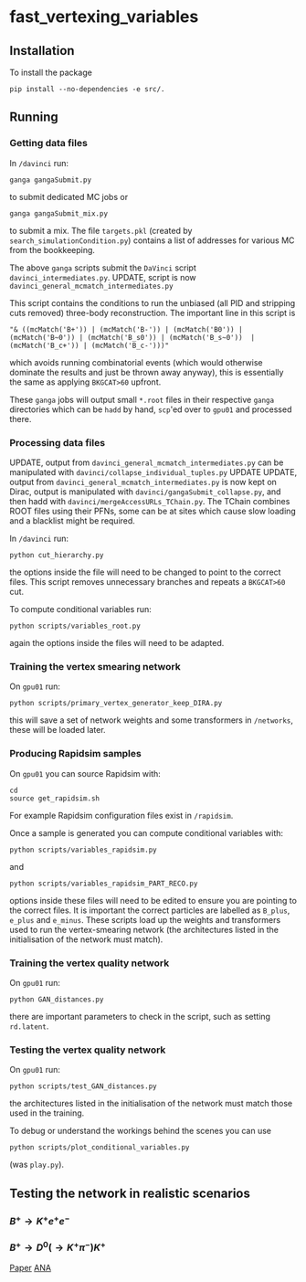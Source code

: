 # fast_vertexing_variables

## Installation

To install the package
```
pip install --no-dependencies -e src/.
```

## Running

### Getting data files

In `/davinci` run:
```
ganga gangaSubmit.py
```
to submit dedicated MC jobs or 
```
ganga gangaSubmit_mix.py
```
to submit a mix. The file `targets.pkl` (created by `search_simulationCondition.py`) contains a list of addresses for various MC from the bookkeeping.

The above `ganga` scripts submit the `DaVinci` script `davinci_intermediates.py`. UPDATE, script is now `davinci_general_mcmatch_intermediates.py`

This script contains the conditions to run the unbiased (all PID and stripping cuts removed) three-body reconstruction. The important line in this script is
```
"& ((mcMatch('B+')) | (mcMatch('B-')) | (mcMatch('B0')) | (mcMatch('B~0')) | (mcMatch('B_s0')) | (mcMatch('B_s~0'))  | (mcMatch('B_c+')) | (mcMatch('B_c-')))"
```
which avoids running combinatorial events (which would otherwise dominate the results and just be thrown away anyway), this is essentially the same as applying `BKGCAT>60` upfront.

These `ganga` jobs will output small `*.root` files in their respective `ganga` directories which can be `hadd` by hand, `scp`'ed over to `gpu01` and processed there. 

### Processing data files

UPDATE, output from `davinci_general_mcmatch_intermediates.py` can be manipulated with `davinci/collapse_individual_tuples.py`
UPDATE UPDATE, output from `davinci_general_mcmatch_intermediates.py` is now kept on Dirac, output is manipulated with `davinci/gangaSubmit_collapse.py`, and then hadd with `davinci/mergeAccessURLs_TChain.py`. The TChain combines ROOT files using their PFNs, some can be at sites which cause slow loading and a blacklist might be required.

In `/davinci` run:
```
python cut_hierarchy.py
```
the options inside the file will need to be changed to point to the correct files. This script removes unnecessary branches and repeats a `BKGCAT>60` cut.

To compute conditional variables run:
```
python scripts/variables_root.py
```
again the options inside the files will need to be adapted.

### Training the vertex smearing network

On `gpu01` run:
```
python scripts/primary_vertex_generator_keep_DIRA.py
```
this will save a set of network weights and some transformers in `/networks`, these will be loaded later.

### Producing Rapidsim samples

On `gpu01` you can source Rapidsim with:
```
cd
source get_rapidsim.sh
```
For example Rapidsim configuration files exist in `/rapidsim`.

Once a sample is generated you can compute conditional variables with:
```
python scripts/variables_rapidsim.py
```
and 
```
python scripts/variables_rapidsim_PART_RECO.py
```
options inside these files will need to be edited to ensure you are pointing to the correct files. It is important the correct particles are labelled as `B_plus`, `e_plus` and `e_minus`. These scripts load up the weights and transformers used to run the vertex-smearing network (the architectures listed in the initialisation of the network must match). 

### Training the vertex quality network

On `gpu01` run:
```
python GAN_distances.py
```
there are important parameters to check in the script, such as setting `rd.latent`. 


### Testing the vertex quality network

On `gpu01` run:
```
python scripts/test_GAN_distances.py
```
the architectures listed in the initialisation of the network must match those used in the training. 

To debug or understand the workings behind the scenes you can use
```
python scripts/plot_conditional_variables.py
```
(was `play.py`). 


## Testing the network in realistic scenarios

### $B^+\to K^+e^+e^-$


### $B^+\to D^0(\to K^+\pi^-) K^+$

[Paper](https://arxiv.org/pdf/2012.09903)
[ANA](https://cds.cern.ch/record/2714688/files/LHCb-ANA-2020-024.pdf)